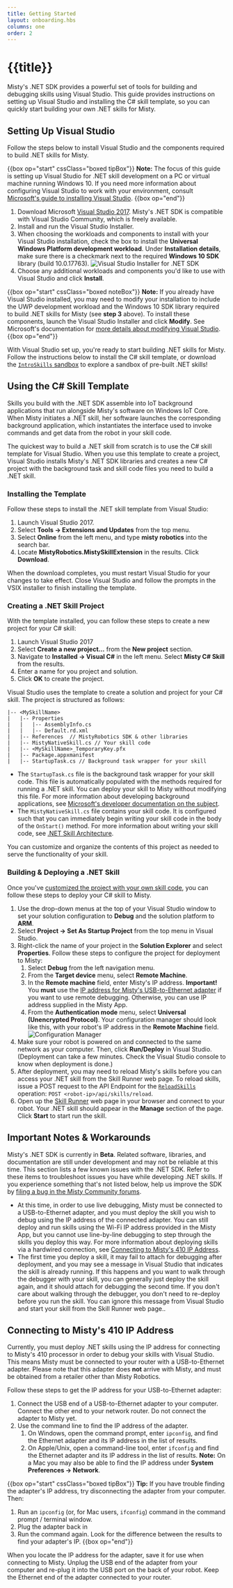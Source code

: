 ```yaml
---
title: Getting Started
layout: onboarding.hbs
columns: one
order: 2
---
```


# {{title}}

Misty's .NET SDK provides a powerful set of tools for building and debugging skills using Visual Studio. This guide provides instructions on setting up Visual Studio and installing the C# skill template, so you can quickly start building your own .NET skills for Misty.

## Setting Up Visual Studio

Follow the steps below to install Visual Studio and the components required to build .NET skills for Misty.

{{box op="start" cssClass="boxed tipBox"}}
**Note:** The focus of this guide is setting up Visual Studio for .NET skill development on a PC or virtual machine running Windows 10. If you need more information about configuring Visual Studio to work with your environment, consult [Microsoft's guide to installing Visual Studio](https://docs.microsoft.com/en-us/visualstudio/install/install-visual-studio?view=vs-2017).
{{box op="end"}}

1. Download Microsoft [Visual Studio 2017](https://visualstudio.microsoft.com/vs/older-downloads/). Misty's .NET SDK is compatible with Visual Studio Community, which is freely available.
2. Install and run the Visual Studio Installer.
3. When choosing the workloads and components to install with your Visual Studio installation, check the box to install the **Universal Windows Platform development workload**. Under **Installation details**, make sure there is a checkmark next to the required **Windows 10 SDK** library (build 10.0.17763). ![Visual Studio Installer for .NET SDK](../../../assets/images/vs-installer.png)
4. Choose any additional workloads and components you'd like to use with Visual Studio and click **Install**.

{{box op="start" cssClass="boxed noteBox"}}
**Note:** If you already have Visual Studio installed, you may need to modify your installation to include the UWP development workload and the Windows 10 SDK library required to build .NET skills for Misty (see **step 3** above). To install these components, launch the Visual Studio Installer and click **Modify**. See Microsoft's documentation for [more details about modifying Visual Studio](https://docs.microsoft.com/en-us/visualstudio/install/modify-visual-studio?view=vs-2017).
{{box op="end"}}


With Visual Studio set up, you're ready to start building .NET skills for Misty. Follow the instructions below to install the C# skill template, or download the [`IntroSkills` sandbox](../sample-project) to explore a sandbox of pre-built .NET skills!

## Using the C# Skill Template

Skills you build with the .NET SDK assemble into IoT background applications that run alongside Misty's software on Windows IoT Core. When Misty initiates a .NET skill, her software launches the corresponding background application, which instantiates the interface used to invoke commands and get data from the robot in your skill code.

The quickest way to build a .NET skill from scratch is to use the C# skill template for Visual Studio. When you use this template to create a project, Visual Studio installs Misty's .NET SDK libraries and creates a new C# project with the background task and skill code files you need to build a .NET skill.

### Installing the Template

Follow these steps to install the .NET skill template from Visual Studio:

1. Launch Visual Studio 2017.
2. Select **Tools &rarr; Extensions and Updates** from the top menu.
3. Select **Online** from the left menu, and type **misty robotics** into the search bar.
4. Locate **MistyRobotics.MistySkillExtension** in the results. Click **Download**.

When the download completes, you must restart Visual Studio for your changes to take effect. Close Visual Studio and follow the prompts in the VSIX installer to finish installing the template.

### Creating a .NET Skill Project

With the template installed, you can follow these steps to create a new project for your C# skill:

1. Launch Visual Studio 2017
2. Select **Create a new project…** from the **New project** section.
3. Navigate to **Installed &rarr; Visual C#** in the left menu. Select **Misty C# Skill** from the results.
4. Enter a name for you project and solution.
5. Click **OK** to create the project.

Visual Studio uses the template to create a solution and project for your C# skill. The project is structured as follows:

```
|-- <MySkillName>
|	|-- Properties
|	|	|-- AssemblyInfo.cs
|	|	|-- Default.rd.xml
|	|-- References  // MistyRobotics SDK & other libraries
|	|-- MistyNativeSkill.cs // Your skill code
|	|-- <MySkillName>_TemporaryKey.pfx
|	|-- Package.appxmanifest
|	|-- StartupTask.cs // Background task wrapper for your skill
```

* The `StartupTask.cs` file is the background task wrapper for your skill code. This file is automatically populated with the methods required for running a .NET skill. You can deploy your skill to Misty without modifying this file. For more information about developing background applications, see [Microsoft's developer documentation on the subject](https://docs.microsoft.com/en-us/windows/iot-core/develop-your-app/backgroundapplications).
* The `MistyNativeSkill.cs` file contains your skill code. It is configured such that you can immediately begin writing your skill code in the body of the `OnStart()` method. For more information about writing your skill code, see [.NET Skill Architecture](../net-skill-architecture).

You can customize and organize the contents of this project as needed to serve the functionality of your skill.

### Building & Deploying a .NET Skill

Once you've [customized the project with your own skill code](../net-skill-architecture), you can follow these steps to deploy your C# skill to Misty.
1. Use the drop-down menus at the top of your Visual Studio window to set your solution configuration to **Debug** and the solution platform to **ARM**.
2. Select **Project &rarr; Set As Startup Project** from the top menu in Visual Studio.
3. Right-click the name of your project in the **Solution Explorer** and select **Properties**. Follow these steps to configure the project for deployment to Misty:
   1. Select **Debug** from the left navigation menu.
   2. From the **Target device** menu, select **Remote Machine**.
   3. In the **Remote machine** field, enter Misty's IP address. **Important!** You **must** use the [IP address for Misty's USB-to-Ethernet adapter](./#connecting-to-misty-39-s-410-ip-address) if you want to use remote debugging. Otherwise, you can use IP address supplied in the Misty App.
   4. From the **Authentication mode** menu, select **Universal (Unencrypted Protocol)**. Your configuration manager should look like this, with your robot's IP address in the **Remote Machine** field. ![Configuration Manager](../../../assets/images/configuration-manager-2.png)
4. Make sure your robot is powered on and connected to the same network as your computer. Then, click **Run/Deploy** in Visual Studio. (Deployment can take a few minutes. Check the Visual Studio console to know when deployment is done.)
5. After deployment, you may need to reload Misty's skills before you can access your .NET skill from the Skill Runner web page. To reload skills, issue a POST request to the API Endpoint for the [`ReloadSkills`](../../../misty-ii/rest-api/api-reference/#reloadskills) operation: `POST <robot-ip>/api/skills/reload`.
6. Open up the [Skill Runner](https://sdk.mistyrobotics.com/skill-runner) web page in your browser and connect to your robot. Your .NET skill should appear in the **Manage** section of the page. Click **Start** to start run the skill.

## Important Notes & Workarounds

Misty's .NET SDK is currently in **Beta**. Related software, libraries, and documentation are still under development and may not be reliable at this time. This section lists a few known issues with the .NET SDK. Refer to these items to troubleshoot issues you have while developing .NET skills. If you experience something that's not listed below, help us improve the SDK by [filing a bug in the Misty Community forums](https://community.mistyrobotics.com/c/bugs).

* At this time, in order to use live debugging, Misty must be connected to a USB-to-Ethernet adapter, and you must deploy the skill you wish to debug using the IP address of the connected adapter. You can still deploy and run skills using the Wi-Fi IP address provided in the Misty App, but you cannot use line-by-line debugging to step through the skills you deploy this way. For more information about deploying skills via a hardwired connection, see [Connecting to Misty's 410 IP Address](./#connecting-to-misty-39-s-410-ip-address).
* The first time you deploy a skill, it may fail to attach for debugging after deployment, and you may see a message in Visual Studio that indicates the skill is already running. If this happens and you want to walk through the debugger with your skill, you can generally just deploy the skill again, and it should attach for debugging the second time. If you don't care about walking through the debugger, you don't need to re-deploy before you run the skill. You can ignore this message from Visual Studio and start your skill from the Skill Runner web page..

## Connecting to Misty's 410 IP Address

Currently, you must deploy .NET skills using the IP address for connecting to Misty's 410 processor in order to debug your skills with Visual Studio. This means Misty must be connected to your router with a USB-to-Ethernet adapter. Please note that this adapter does **not** arrive with Misty, and must be obtained from a retailer other than Misty Robotics.

Follow these steps to get the IP address for your USB-to-Ethernet adapter:

1. Connect the USB end of a USB-to-Ethernet adapter to your computer. Connect the other end to your network router. Do not connect the adapter to Misty yet.
2. Use the command line to find the IP address of the adapter.
   1. On Windows, open the command prompt, enter `ipconfig`, and find the Ethernet adapter and its IP address in the list of results.
   2. On Apple/Unix, open a command-line tool, enter `ifconfig` and find the Ethernet adapter and its IP address in the list of results. **Note:** On a Mac you may also be able to find the IP address under **System Preferences &rarr; Network**.

{{box op="start" cssClass="boxed tipBox"}}
**Tip:** If you have trouble finding the adapter's IP address, try disconnecting the adapter from your computer. Then:
1. Run an `ipconfig` (or, for Mac users, `ifconfig`) command in the command prompt / terminal window.
2. Plug the adapter back in
3. Run the command again. Look for the difference between the results to find your adapter's IP.
{{box op="end"}}

When you locate the IP address for the adapter, save it for use when connecting to Misty. Unplug the USB end of the adapter from your computer and re-plug it into the USB port on the back of your robot. Keep the Ethernet end of the adapter connected to your router.
